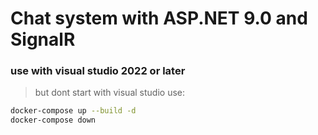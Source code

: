 # Chat system with ASP.NET 9.0 and SignalR

### use with visual studio 2022 or later

> but dont start with visual studio
> use:

``` bash
docker-compose up --build -d
docker-compose down
``` 

